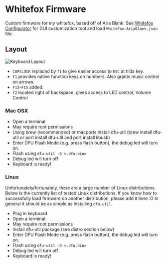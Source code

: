 # Whitefox Firmware

Custom firmware for my whitefox, based off of Aria Blank. See [Whitefox Configurator](https://input.club/configurator-whitefox/) for GUI customization tool and load `WhiteFox-AriaBlank.json` file.

## Layout

![Keyboard Layout](http://i.imgur.com/9e8lK6b.jpg)

* `CAPSLOCK` replaced by `f1` to give easier access to `ESC` at tilda key.
* `f1` provides native function keys on numbers. Also grants music control on arrows.
* `F13`-`F15` added.
* `f2` located right of backspace, gives access to LED control, Volume Control


### Mac OSX

* Open a terminal
* May require root permissions
* Using brew (recommended) or macports install dfu-util (brew install dfu-util or port install dfu-util and port install libusb)
* Enter DFU Flash Mode (e.g. press flash button), the debug led will turn on.
* Flash using `dfu-util -D <.dfu.bin>`
* Debug led will turn off
* Keyboard is ready!


### Linux

Unfortunately/fortunately, there are a large number of Linux distributions.
Below is the currently list of tested Linux distributions.
If you know how to successfully load firmware on another distribution, please add it here :D 
In general it should be as simple as installing `dfu-util`.

* Plug in keyboard
* Open a terminal
* May require root permissions
* Install dfu-util package (see distro section below)
* Enter DFU Flash Mode (e.g. press flash button), the debug led will turn on.
* Flash using `dfu-util -D <.dfu.bin>`
* Debug led will turn off
* Keyboard is ready!
